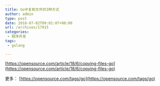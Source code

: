 ```yaml
---
title: Go中复制文件的3种方式
author: admin
type: post
date: 2018-07-02T09:01:07+00:00
url: /archives/17915
categories:
 - 程序开发
tags:
 - golang

---
```

[https://opensource.com/article/18/6/copying-files-go](https://opensource.com/article/18/6/copying-files-go)

更多： [https://opensource.com/tags/go](https://opensource.com/tags/go)